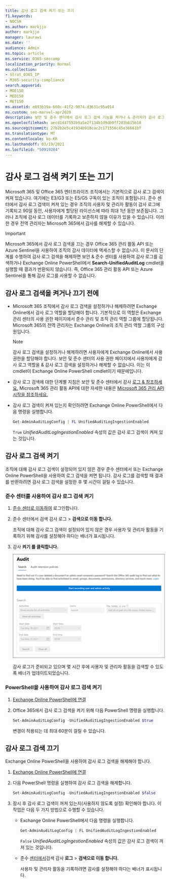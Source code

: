 ```yaml
---
title: 감사 로그 검색 켜기 또는 끄기
f1.keywords:
- NOCSH
ms.author: markjjo
author: markjjo
manager: laurawi
ms.date: ''
audience: Admin
ms.topic: article
ms.service: O365-seccomp
localization_priority: Normal
ms.collection:
- Strat_O365_IP
- M365-security-compliance
search.appverid:
- MOE150
- MED150
- MET150
ms.assetid: e893b19a-660c-41f2-9074-d3631c95a014
ms.custom: seo-marvel-apr2020
description: 보안 및 준수 센터에서 감사 로그 검색 기능을 켜거나 & 관리자가 감사 로그를 검색할 수 있도록 설정하거나 사용하지 않도록 설정하는 방법
ms.openlocfilehash: aecd1d47592b9a5e2f134b1d9db9ff203b815b18
ms.sourcegitcommit: 27b2b2e5c41934b918cac2c171556c45e36661bf
ms.translationtype: MT
ms.contentlocale: ko-KR
ms.lasthandoff: 03/19/2021
ms.locfileid: "50919284"
---
```

# <a name="turn-audit-log-search-on-or-off"></a>감사 로그 검색 켜기 또는 끄기

Microsoft 365 및 Office 365 엔터프라이즈 조직에서는 기본적으로 감사 로그 검색이 켜져 있습니다. 여기에는 E3/G3 또는 E5/G5 구독이 있는 조직이 포함됩니다. 준수 센터에서 감사 로그 검색이 켜져 있는 경우 조직의 사용자 및 관리자 활동이 감사 로그에 기록되고 90일 동안, 사용자에게 할당된 라이선스에 따라 최대 1년 동안 보존됩니다. 그러나 조직에 감사 로그 데이터를 기록하고 보존하지 않을 이유가 있을 수 있습니다. 이러한 경우 전역 관리자는 Microsoft 365에서 감사를 해제할 수 있습니다.

> [!IMPORTANT]
> Microsoft 365에서 감사 로그 검색을 끄는 경우 Office 365 관리 활동 API 또는 Azure Sentinel을 사용하여 조직의 감사 데이터에 액세스할 수 없습니다. 이 문서의 단계를 수행하여 감사 로그 검색을 해제하면 보안 & 준수 센터를 사용하여 감사 로그를 검색하거나 Exchange Online PowerShell에서 **Search-UnifiedAuditLog** cmdlet을 실행할 때 결과가 반환되지 않습니다. 즉, Office 365 관리 활동 API 또는 Azure Sentinel을 통해 감사 로그를 사용할 수 없습니다.
  
## <a name="before-you-turn-audit-log-search-on-or-off"></a>감사 로그 검색을 켜거나 끄기 전에

- Microsoft 365 조직에서 감사 로그 검색을 설정하거나 해제하려면 Exchange Online에서 감사 로그 역할을 할당해야 합니다. 기본적으로 이 역할은 Exchange 관리 센터의 사용 권한  페이지에서 준수 관리 및 조직 관리 역할 그룹에 할당됩니다. Microsoft 365의 전역 관리자는 Exchange Online의 조직 관리 역할 그룹의 구성원입니다. 
    
    > [!NOTE]
    > 감사 로그 검색을 설정하거나 해제하려면 사용자에게 Exchange Online에서 사용 권한을 할당해야 합니다. 보안 및 준수 센터의 사용  권한 페이지에서 사용자에게 감사 로그 역할을 & 감사 로그 검색을 설정하거나 해제할 수 없습니다. 이는 이 cmdlet이 Exchange Online PowerShell cmdlet이기 때문에입니다. 
    
- 감사 로그 검색에 대한 단계별 지침은 보안 및 준수 센터에서 감사 [로그 & 참조하세요.](search-the-audit-log-in-security-and-compliance.md) Microsoft 365 관리 활동 API에 대한 자세한 내용은 [Microsoft 365 관리 API 시작을 참조하세요.](/office/office-365-management-api/get-started-with-office-365-management-apis)

- 감사 로그 검색이 켜져 있는지 확인하려면 Exchange Online PowerShell에서 다음 명령을 실행합니다.

    ```powershell
    Get-AdminAuditLogConfig | FL UnifiedAuditLogIngestionEnabled
    ```

    `True` _UnifiedAuditLogIngestionEnabled_ 속성의 값은 감사 로그 검색이 켜져 있는 것입니다. 
    
## <a name="turn-on-audit-log-search"></a>감사 로그 검색 켜기

조직에 대해 감사 로그 검색이 설정되어 있지 않은 경우 준수 센터에서 또는 Exchange Online PowerShell을 사용하여 로그 검색을 켜면 됩니다. 감사 로그를 검색할 때 결과를 반환하려면 감사 로그 검색을 설정한 후 몇 시간이 걸릴 수 있습니다.
  
### <a name="use-the-compliance-center-to-turn-on-audit-log-search"></a>준수 센터를 사용하여 감사 로그 검색 켜기

1. [준수 센터로 이동하여](https://protection.office.com) 로그인합니다.

2. 준수 센터에서 검색 감사 로그  >  **검색으로 이동 합니다.**

   조직에 대해 감사 로그 검색이 설정되어 있지 않은 경우 사용자 및 관리자 활동을 기록하기 위해 감사를 설정해야 하다는 배너가 표시됩니다.

3. 감사 **켜기 를 클릭합니다.**

    ![감사 켜기 클릭](../media/39a9d35f-88d0-4bbe-a962-0be2f838e2bf.png)
  
    감사 로그가 준비되고 있으며 몇 시간 후에 사용자 및 관리자 활동을 검색할 수 있도록 배너가 업데이트되었습니다.

### <a name="use-powershell-to-turn-on-audit-log-search"></a>PowerShell을 사용하여 감사 로그 검색 켜기

1. [Exchange Online PowerShell에 연결](/powershell/exchange/connect-to-exchange-online-powershell)

2. Office 365에서 감사 로그 검색을 켜기 위해 다음 PowerShell 명령을 실행합니다.

    ```powershell
    Set-AdminAuditLogConfig -UnifiedAuditLogIngestionEnabled $true
    ```

    변경이 적용되는 데 최대 60분이 걸릴 수 있습니다.
  
## <a name="turn-off-audit-log-search"></a>감사 로그 검색 끄기

Exchange Online PowerShell을 사용하여 감사 로그 검색을 해제해야 합니다.
  
1. [Exchange Online PowerShell에 연결](/powershell/exchange/connect-to-exchange-online-powershell)

2. 다음 PowerShell 명령을 실행하여 감사 로그 검색을 해제합니다.

    ```powershell
    Set-AdminAuditLogConfig -UnifiedAuditLogIngestionEnabled $false
    ```

3. 잠시 후 감사 로그 검색이 꺼져 있는지(사용하지 않도록 설정) 확인해야 합니다. 이 작업은 다음 두 가지 방법으로 수행할 수 있습니다.

    - Exchange Online PowerShell에서 다음 명령을 실행합니다.

      ```powershell
      Get-AdminAuditLogConfig | FL UnifiedAuditLogIngestionEnabled
      ```

      `False` _UnifiedAuditLogIngestionEnabled_ 속성의 값은 감사 로그 검색이 꺼져 있는 것입니다. 

    - 준수 [센터에서](https://protection.office.com)검색 감사 **로그** \> **검색으로 이동 합니다.**

      사용자 및 관리자 활동을 기록하려면 감사를 설정해야 하다는 배너가 표시됩니다.